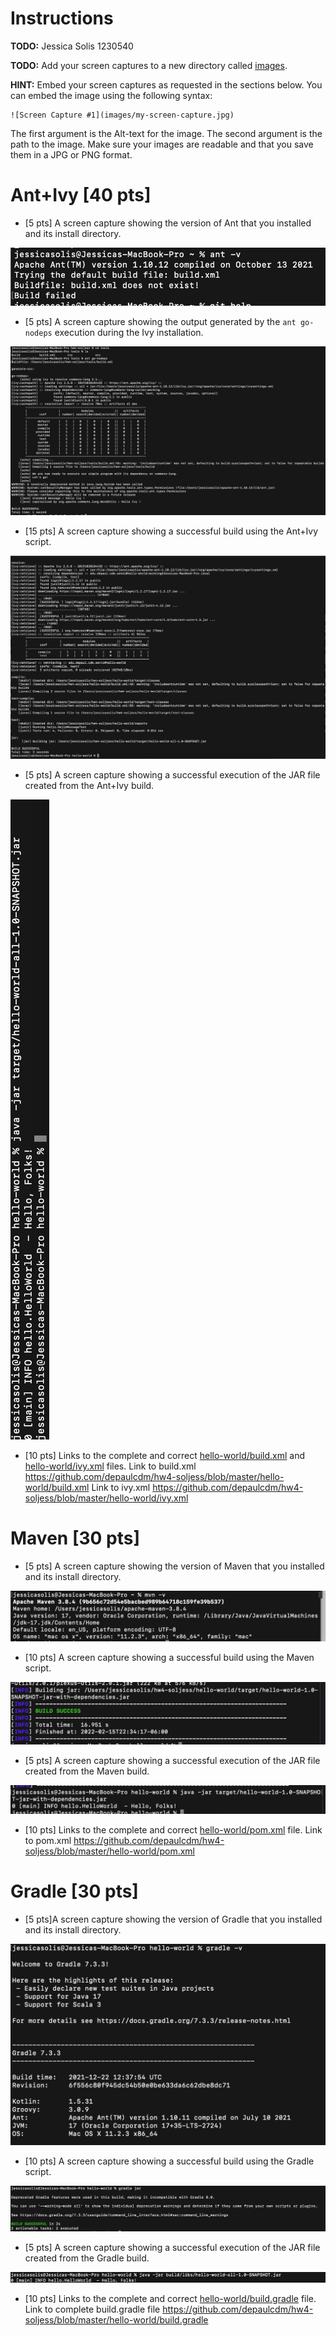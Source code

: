 # Instructions
**TODO:** Jessica Solis 1230540

**TODO:** Add your screen captures to a new directory called [images](images).

**HINT:** Embed your screen captures as requested in the sections below. You can embed the image using the following syntax:

```
![Screen Capture #1](images/my-screen-capture.jpg)
```

The first argument is the Alt-text for the image. The second argument is the path to the image. Make sure your images are readable and that you save them in a JPG or PNG format.

# Ant+Ivy [40 pts]
- [5 pts] A screen capture showing the version of Ant that you installed and its install directory.

![Screen Capture #1](images/Screen1.png)

- [5 pts] A screen capture showing the output generated by the `ant go-nodeps` execution during the Ivy installation.

![Screen Capture #1](images/Screen2.png)

- [15 pts] A screen capture showing a successful build using the Ant+Ivy script.

![Screen Capture #1](images/Screen3.png)

- [5 pts] A screen capture showing a successful execution of the JAR file created from the Ant+Ivy build.

![Screen Capture #1](images/Screen4.png)

- [10 pts] Links to the complete and correct [hello-world/build.xml](hello-world/build.xml) and [hello-world/ivy.xml](hello-world/ivy.xml) files.
Link to build.xml https://github.com/depaulcdm/hw4-soljess/blob/master/hello-world/build.xml
Link to ivy.xml https://github.com/depaulcdm/hw4-soljess/blob/master/hello-world/ivy.xml 

# Maven [30 pts]
- [5 pts] A screen capture showing the version of Maven that you installed and its install directory.

![Screen Capture #1](images/Screen5.png)

- [10 pts] A screen capture showing a successful build using the Maven script.

![Screen Capture #1](images/Screen6.png)


- [5 pts] A screen capture showing a successful execution of the JAR file created from the Maven build.

![Screen Capture #1](images/Screen7.png)


- [10 pts] Links to the complete and correct [hello-world/pom.xml](hello-world/pom.xml) file.
Link to pom.xml https://github.com/depaulcdm/hw4-soljess/blob/master/hello-world/pom.xml

# Gradle [30 pts]
- [5 pts]A screen capture showing the version of Gradle that you installed and its install directory.

![Screen Capture #1](images/Screen8.png)

- [10 pts] A screen capture showing a successful build using the Gradle script.

![Screen Capture #1](images/Screen9.png)

- [5 pts] A screen capture showing a successful execution of the JAR file created from the Gradle build.

![Screen Capture #1](images/Screen10.png)

- [10 pts] Links to the complete and correct [hello-world/build.gradle](hello-world/build.gradle) file.
Link to complete build.gradle file https://github.com/depaulcdm/hw4-soljess/blob/master/hello-world/build.gradle
